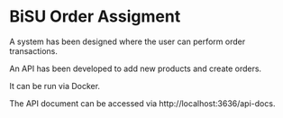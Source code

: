 # BiSU Order Assigment

A system has been designed where the user can perform order transactions.

An API has been developed to add new products and create orders.

It can be run via Docker.

The API document can be accessed via http://localhost:3636/api-docs.
